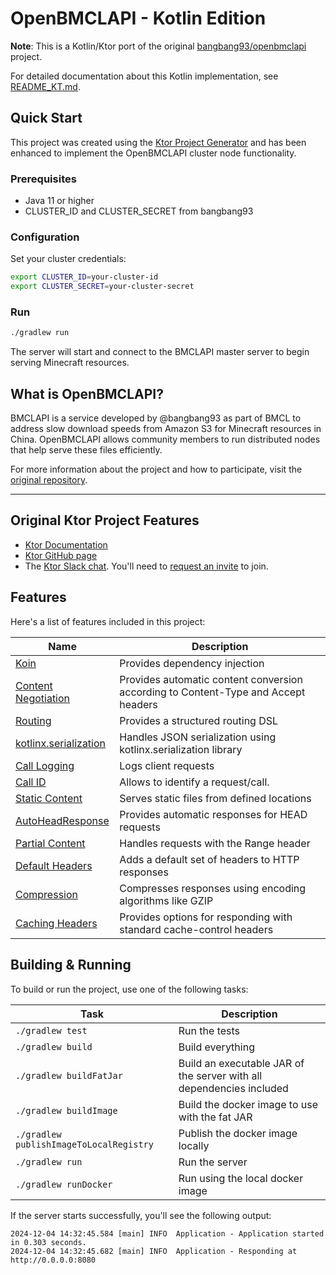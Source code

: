# OpenBMCLAPI - Kotlin Edition

**Note**: This is a Kotlin/Ktor port of the original [bangbang93/openbmclapi](https://github.com/bangbang93/openbmclapi) project.

For detailed documentation about this Kotlin implementation, see [README_KT.md](README_KT.md).

## Quick Start

This project was created using the [Ktor Project Generator](https://start.ktor.io) and has been enhanced to implement the OpenBMCLAPI cluster node functionality.

### Prerequisites

- Java 11 or higher  
- CLUSTER_ID and CLUSTER_SECRET from bangbang93

### Configuration

Set your cluster credentials:

```bash
export CLUSTER_ID=your-cluster-id
export CLUSTER_SECRET=your-cluster-secret
```

### Run

```bash
./gradlew run
```

The server will start and connect to the BMCLAPI master server to begin serving Minecraft resources.

## What is OpenBMCLAPI?

BMCLAPI is a service developed by @bangbang93 as part of BMCL to address slow download speeds from Amazon S3 for Minecraft resources in China. OpenBMCLAPI allows community members to run distributed nodes that help serve these files efficiently.

For more information about the project and how to participate, visit the [original repository](https://github.com/bangbang93/openbmclapi).

---

## Original Ktor Project Features

- [Ktor Documentation](https://ktor.io/docs/home.html)
- [Ktor GitHub page](https://github.com/ktorio/ktor)
- The [Ktor Slack chat](https://app.slack.com/client/T09229ZC6/C0A974TJ9). You'll need to [request an invite](https://surveys.jetbrains.com/s3/kotlin-slack-sign-up) to join.

## Features

Here's a list of features included in this project:

| Name                                                                   | Description                                                                        |
| ------------------------------------------------------------------------|------------------------------------------------------------------------------------ |
| [Koin](https://start.ktor.io/p/koin)                                   | Provides dependency injection                                                      |
| [Content Negotiation](https://start.ktor.io/p/content-negotiation)     | Provides automatic content conversion according to Content-Type and Accept headers |
| [Routing](https://start.ktor.io/p/routing)                             | Provides a structured routing DSL                                                  |
| [kotlinx.serialization](https://start.ktor.io/p/kotlinx-serialization) | Handles JSON serialization using kotlinx.serialization library                     |
| [Call Logging](https://start.ktor.io/p/call-logging)                   | Logs client requests                                                               |
| [Call ID](https://start.ktor.io/p/callid)                              | Allows to identify a request/call.                                                 |
| [Static Content](https://start.ktor.io/p/static-content)               | Serves static files from defined locations                                         |
| [AutoHeadResponse](https://start.ktor.io/p/auto-head-response)         | Provides automatic responses for HEAD requests                                     |
| [Partial Content](https://start.ktor.io/p/partial-content)             | Handles requests with the Range header                                             |
| [Default Headers](https://start.ktor.io/p/default-headers)             | Adds a default set of headers to HTTP responses                                    |
| [Compression](https://start.ktor.io/p/compression)                     | Compresses responses using encoding algorithms like GZIP                           |
| [Caching Headers](https://start.ktor.io/p/caching-headers)             | Provides options for responding with standard cache-control headers                |

## Building & Running

To build or run the project, use one of the following tasks:

| Task                                    | Description                                                          |
| -----------------------------------------|---------------------------------------------------------------------- |
| `./gradlew test`                        | Run the tests                                                        |
| `./gradlew build`                       | Build everything                                                     |
| `./gradlew buildFatJar`                 | Build an executable JAR of the server with all dependencies included |
| `./gradlew buildImage`                  | Build the docker image to use with the fat JAR                       |
| `./gradlew publishImageToLocalRegistry` | Publish the docker image locally                                     |
| `./gradlew run`                         | Run the server                                                       |
| `./gradlew runDocker`                   | Run using the local docker image                                     |

If the server starts successfully, you'll see the following output:

```
2024-12-04 14:32:45.584 [main] INFO  Application - Application started in 0.303 seconds.
2024-12-04 14:32:45.682 [main] INFO  Application - Responding at http://0.0.0.0:8080
```

